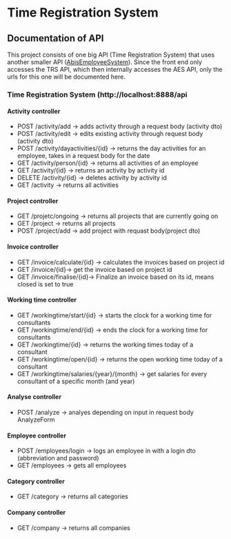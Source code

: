 # Time Registration System


## Documentation of API 
This project consists of one big API (Time Registration System) that uses another smaller API ([AbisEmployeeSystem](https://github.com/janaheit/AbisEmployeeSystem)). Since the front end only accesses the TRS API, which then internally accesses the AES API, only the urls for this one will be documented here.

### Time Registration System (http://localhost:8888/api

#### Activity controller
- POST /activity/add -> adds activity through a request body (activity dto)
- POST /activity/edit -> edits existing activity through request body (activity dto)
- POST /activity/dayactivities/{id} -> returns the day activities for an employee, takes in a request body for the date 
- GET /activity/person/{id} -> returns all activities of an employee
- GET /activity/{id} -> returns an activity by activity id 
- DELETE /activity/{id} -> deletes activity by activity id
- GET /activity -> returns all activities 

#### Project controller
-  GET /projetc/ongoing -> returns all projects that are currently going on 
-  GET /project -> returns all projects 
-  POST /project/add -> add project with requast body(project dto)

#### Invoice controller 
- GET /invoice/calculate/{id} -> calculates the invoices based on project id 
- GET /invoice/{id}-> get the invoice based on project id
- GET /invoice/finalise/{id}-> Finalize an invoice based on its id, means closed is set to true 

#### Working time controller
- GET /workingtime/start/{id} -> starts the clock for a working time for consultants
- GET /workingtime/end/{id} -> ends the clock for a working time for consultants 
- GET /workingtime/{id} -> returns the working times today of a consultant
- GET /workingtime/open/{id} -> returns the open working time today of a consultant
- GET /workingtime/salaries/{year}/{month} -> get salaries for every consultant of a specific month (and year) 

#### Analyse controller
- POST /analyze -> analyes depending on input in request body AnalyzeForm 

#### Employee controller
- POST /employees/login -> logs an employee in with a login dto (abbreviation and password)
- GET /employees -> gets all employees

#### Category controller 
- GET /category -> returns all categories 

#### Company controller
- GET /company -> returns all companies  


